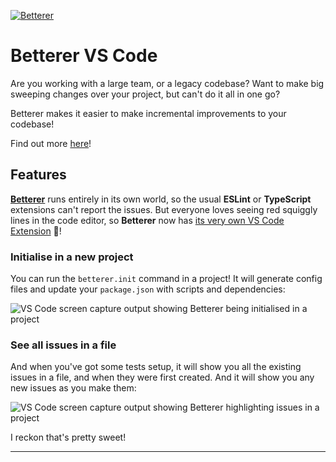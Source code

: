 [![Betterer](https://raw.githubusercontent.com/phenomnomnominal/betterer/master/website/static/img/header.png)](https://phenomnomnominal.github.io/betterer/)

# Betterer VS Code

Are you working with a large team, or a legacy codebase? Want to make big sweeping changes over your project, but can't do it all in one go?

Betterer makes it easier to make incremental improvements to your codebase!

Find out more [here](https://github.com/phenomnomnominal/betterer)!

## Features

[**Betterer**](https://github.com/phenomnomnominal/betterer) runs entirely in its own world, so the usual **ESLint** or **TypeScript** extensions can't report the issues. But everyone loves seeing red squiggly lines in the code editor, so **Betterer** now has [its very own VS Code Extension](https://marketplace.visualstudio.com/items?itemName=Betterer.betterer-vscode) 🤯!

### Initialise in a new project

You can run the `betterer.init` command in a project! It will generate config files and update your `package.json` with scripts and dependencies:

![VS Code screen capture output showing Betterer being initialised in a project](https://dev-to-uploads.s3.amazonaws.com/i/mb9kc4z8eus1q7rl58ym.gif 'VS Code Extension Betterer init')

### See all issues in a file

And when you've got some tests setup, it will show you all the existing issues in a file, and when they were first created. And it will show you any new issues as you make them:

![VS Code screen capture output showing Betterer highlighting issues in a project](https://dev-to-uploads.s3.amazonaws.com/i/1ewgkhl2rkq2co9pqwt4.gif 'VS Code Extension Betterer issues')

I reckon that's pretty sweet!

---
